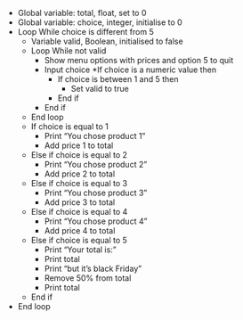 * Global variable: total, float, set to 0
* Global variable: choice, integer, initialise to 0
* Loop While choice is different from 5
    * Variable valid, Boolean, initialised to false
    * Loop While not valid
        * Show menu options with prices and option 5 to quit
        * Input choice
        *If choice is a numeric value then
            * If choice is between 1 and 5 then
                * Set valid to true
            * End if
        * End if
    * End loop
    * If choice is equal to 1
        * Print “You chose product 1”
        * Add price 1 to total
    * Else if choice is equal to 2
        * Print “You chose product 2”
        * Add price 2 to total
    * Else if choice is equal to 3
        * Print “You chose product 3”
        * Add price 3 to total
    * Else if choice is equal to 4
        * Print “You chose product 4”
        * Add price 4 to total
    * Else if choice is equal to 5
        * Print “Your total is:”
        * Print total
        * Print “but it’s black Friday”
        * Remove 50% from total
        * Print total
    * End if
* End loop
